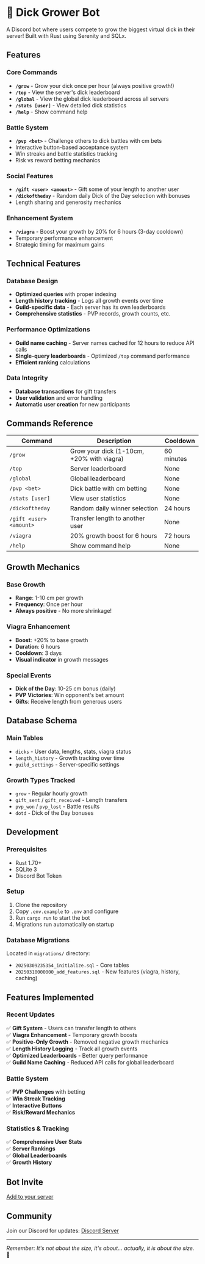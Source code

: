 # 🍆 Dick Grower Bot

A Discord bot where users compete to grow the biggest virtual dick in their server! Built with Rust using Serenity and SQLx.

## Features

### Core Commands
- **`/grow`** - Grow your dick once per hour (always positive growth!)
- **`/top`** - View the server's dick leaderboard
- **`/global`** - View the global dick leaderboard across all servers
- **`/stats [user]`** - View detailed dick statistics
- **`/help`** - Show command help

### Battle System
- **`/pvp <bet>`** - Challenge others to dick battles with cm bets
- Interactive button-based acceptance system
- Win streaks and battle statistics tracking
- Risk vs reward betting mechanics

### Social Features
- **`/gift <user> <amount>`** - Gift some of your length to another user
- **`/dickoftheday`** - Random daily Dick of the Day selection with bonuses
- Length sharing and generosity mechanics

### Enhancement System
- **`/viagra`** - Boost your growth by 20% for 6 hours (3-day cooldown)
- Temporary performance enhancement
- Strategic timing for maximum gains

## Technical Features

### Database Design
- **Optimized queries** with proper indexing
- **Length history tracking** - Logs all growth events over time
- **Guild-specific data** - Each server has its own leaderboards
- **Comprehensive statistics** - PVP records, growth counts, etc.

### Performance Optimizations
- **Guild name caching** - Server names cached for 12 hours to reduce API calls
- **Single-query leaderboards** - Optimized `/top` command performance
- **Efficient ranking** calculations

### Data Integrity
- **Database transactions** for gift transfers
- **User validation** and error handling
- **Automatic user creation** for new participants

## Commands Reference

| Command | Description | Cooldown |
|---------|-------------|----------|
| `/grow` | Grow your dick (1-10cm, +20% with viagra) | 60 minutes |
| `/top` | Server leaderboard | None |
| `/global` | Global leaderboard | None |
| `/pvp <bet>` | Dick battle with cm betting | None |
| `/stats [user]` | View user statistics | None |
| `/dickoftheday` | Random daily winner selection | 24 hours |
| `/gift <user> <amount>` | Transfer length to another user | None |
| `/viagra` | 20% growth boost for 6 hours | 72 hours |
| `/help` | Show command help | None |

## Growth Mechanics

### Base Growth
- **Range**: 1-10 cm per growth
- **Frequency**: Once per hour
- **Always positive** - No more shrinkage!

### Viagra Enhancement
- **Boost**: +20% to base growth
- **Duration**: 6 hours
- **Cooldown**: 3 days
- **Visual indicator** in growth messages

### Special Events
- **Dick of the Day**: 10-25 cm bonus (daily)
- **PVP Victories**: Win opponent's bet amount
- **Gifts**: Receive length from generous users

## Database Schema

### Main Tables
- `dicks` - User data, lengths, stats, viagra status
- `length_history` - Growth tracking over time
- `guild_settings` - Server-specific settings

### Growth Types Tracked
- `grow` - Regular hourly growth
- `gift_sent` / `gift_received` - Length transfers
- `pvp_won` / `pvp_lost` - Battle results  
- `dotd` - Dick of the Day bonuses

## Development

### Prerequisites
- Rust 1.70+
- SQLite 3
- Discord Bot Token

### Setup
1. Clone the repository
2. Copy `.env.example` to `.env` and configure
3. Run `cargo run` to start the bot
4. Migrations run automatically on startup

### Database Migrations
Located in `migrations/` directory:
- `20250309235354_initialize.sql` - Core tables
- `20250310000000_add_features.sql` - New features (viagra, history, caching)

## Features Implemented

### Recent Updates
✅ **Gift System** - Users can transfer length to others  
✅ **Viagra Enhancement** - Temporary growth boosts  
✅ **Positive-Only Growth** - Removed negative growth mechanics  
✅ **Length History Logging** - Track all growth events  
✅ **Optimized Leaderboards** - Better query performance  
✅ **Guild Name Caching** - Reduced API calls for global leaderboard  

### Battle System
✅ **PVP Challenges** with betting  
✅ **Win Streak Tracking**  
✅ **Interactive Buttons**  
✅ **Risk/Reward Mechanics**  

### Statistics & Tracking
✅ **Comprehensive User Stats**  
✅ **Server Rankings**  
✅ **Global Leaderboards**  
✅ **Growth History**  

## Bot Invite

[Add to your server](YOUR_BOT_INVITE_LINK_HERE)

## Community

Join our Discord for updates: [Discord Server](https://discord.gg/39nqUzYGbe)

---

*Remember: It's not about the size, it's about... actually, it is about the size.* 🍆